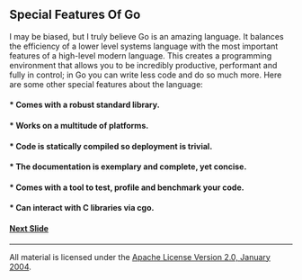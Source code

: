 ## Special Features Of Go

I may be biased, but I truly believe Go is an amazing language. It balances the efficiency of a lower level systems language with the most important features of a high-level modern language. This creates a programming environment that allows you to be incredibly productive, performant and fully in control; in Go you can write less code and do so much more. Here are some other special features about the language:

#### * Comes with a robust standard library.

#### * Works on a multitude of platforms.

#### * Code is statically compiled so deployment is trivial.

#### * The documentation is exemplary and complete, yet concise.

#### * Comes with a tool to test, profile and benchmark your code.

#### * Can interact with C libraries via cgo.

#### [Next Slide](slide2.md)
___
All material is licensed under the [Apache License Version 2.0, January 2004](http://www.apache.org/licenses/LICENSE-2.0).
